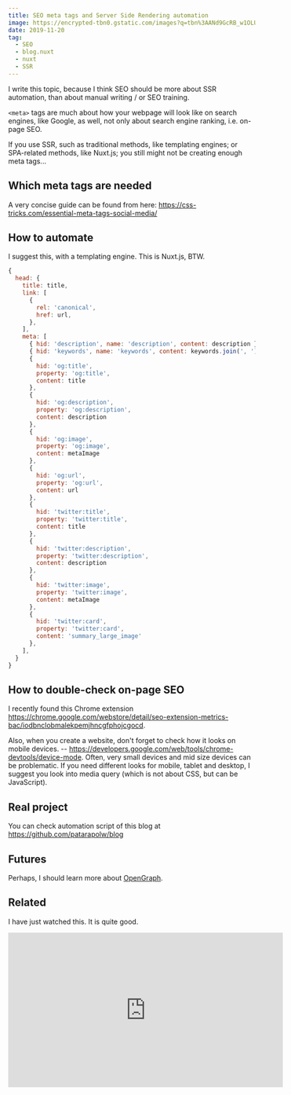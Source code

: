 ```yaml
---
title: SEO meta tags and Server Side Rendering automation
image: https://encrypted-tbn0.gstatic.com/images?q=tbn%3AANd9GcRB_w1OLUgyb1u3o2WoyZuDVZHMnVpIGxYqw_awuhbxl-WenPIr
date: 2019-11-20
tag:
  - SEO
  - blog.nuxt
  - nuxt
  - SSR
---
```


I write this topic, because I think SEO should be more about SSR automation, than about manual writing / or SEO training.

`<meta>` tags are much about how your webpage will look like on search engines, like Google, as well, not only about search engine ranking, i.e. on-page SEO.

If you use SSR, such as traditional methods, like templating engines; or SPA-related methods, like Nuxt.js; you still might not be creating enough meta tags...

<!-- excerpt_separator -->

## Which meta tags are needed

A very concise guide can be found from here: <https://css-tricks.com/essential-meta-tags-social-media/>

## How to automate

I suggest this, with a templating engine. This is Nuxt.js, BTW.

```javascript
{
  head: {
    title: title,
    link: [
      {
        rel: 'canonical',
        href: url,
      },
    ],
    meta: [
      { hid: 'description', name: 'description', content: description },
      { hid: 'keywords', name: 'keywords', content: keywords.join(', ') }
      {
        hid: 'og:title',
        property: 'og:title',
        content: title
      },
      {
        hid: 'og:description',
        property: 'og:description',
        content: description
      },
      {
        hid: 'og:image',
        property: 'og:image',
        content: metaImage
      },
      {
        hid: 'og:url',
        property: 'og:url',
        content: url
      },
      {
        hid: 'twitter:title',
        property: 'twitter:title',
        content: title
      },
      {
        hid: 'twitter:description',
        property: 'twitter:description',
        content: description
      },
      {
        hid: 'twitter:image',
        property: 'twitter:image',
        content: metaImage
      },
      {
        hid: 'twitter:card',
        property: 'twitter:card',
        content: 'summary_large_image'
      },
    ],
  }
}
```

## How to double-check on-page SEO

I recently found this Chrome extension <https://chrome.google.com/webstore/detail/seo-extension-metrics-bac/iodbnclobmalekpemjhncgfphojcgocd>.

Also, when you create a website, don't forget to check how it looks on mobile devices. -- <https://developers.google.com/web/tools/chrome-devtools/device-mode>. Often, very small devices and mid size devices can be problematic. If you need different looks for mobile, tablet and desktop, I suggest you look into media query (which is not about CSS, but can be JavaScript).

## Real project

You can check automation script of this blog at <https://github.com/patarapolw/blog>

## Futures

Perhaps, I should learn more about [OpenGraph](https://ogp.me/).

## Related

I have just watched this. It is quite good.

<iframe width="560" height="315" src="https://www.youtube.com/embed/DvwS7cV9GmQ" frameborder="0" allow="accelerometer; autoplay; encrypted-media; gyroscope; picture-in-picture" allowfullscreen style="height: 315px"></iframe>
